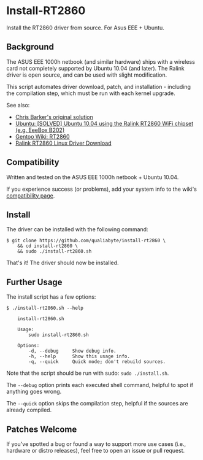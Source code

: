 # Install-RT2860

Install the RT2860 driver from source. For Asus EEE + Ubuntu.

## Background

The ASUS EEE 1000h netbook (and similar hardware) ships with a wireless card not completely supported by Ubuntu 10.04 (and later). The Ralink driver is open source, and can be used with slight modification.

This script automates driver download, patch, and installation - including the compilation step, which must be run with each kernel upgrade.

See also:

+ [Chris Barker's original solution][CTBarker]
+ [Ubuntu: [SOLVED] Ubuntu 10.04 using the Ralink RT2860 WiFi chipset (e.g. EeeBox B202)][Ubuntu]
+ [Gentoo Wiki: RT2860][Gentoo]
+ [Ralink RT2860 Linux Driver Download][Ralink]

[CTBarker]: http://www.ctbarker.info/2010/05/ubuntu-1004-wireless-chipsets-and-wpa.html
[Ubuntu]: http://ubuntuforums.org/showthread.php?t=1476007
[Gentoo]: http://en.gentoo-wiki.com/wiki/Ralink_RT2860
[Ralink]: http://www.ralinktech.com/en/04_support/support.php?sn=501

## Compatibility

Written and tested on the ASUS EEE 1000h netbook + Ubuntu 10.04.

If you experience success (or problems), add your system info to the wiki's [compatibility page][Compatibility].

[Compatibility]: https://github.com/qualiabyte/install-rt2860/wiki/Compatibility

## Install

The driver can be installed with the following command:

    $ git clone https://github.com/qualiabyte/install-rt2860 \
        && cd install-rt2860 \
        && sudo ./install-rt2860.sh

That's it! The driver should now be installed.

## Further Usage

The install script has a few options:

    $ ./install-rt2860.sh --help

        install-rt2860.sh

        Usage:
            sudo install-rt2860.sh

        Options:
            -d, --debug     Show debug info.
            -h, --help      Show this usage info.
            -q, --quick     Quick mode; don't rebuild sources.

Note that the script should be run with sudo: `sudo ./install.sh`.

The `--debug` option prints each executed shell command, helpful to spot if anything goes wrong.

The `--quick` option skips the compilation step, helpful if the sources are already compiled.

## Patches Welcome

If you've spotted a bug or found a way to support more use cases (i.e., hardware or distro releases), feel free to open an issue or pull request.
